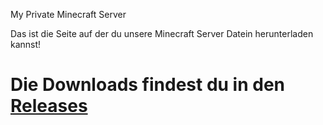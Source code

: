 My Private Minecraft Server

Das ist die Seite auf der du unsere Minecraft Server Datein herunterladen kannst!

# Die Downloads findest du in den [Releases](https://github.com/xwumps/McServerData/releases)
